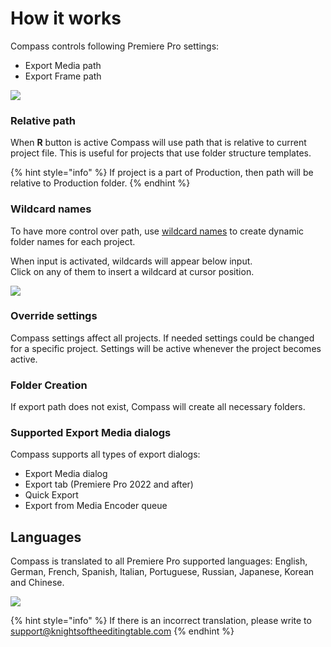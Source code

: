 # How it works

Compass controls following Premiere Pro settings:

* Export Media path
* Export Frame path

![](../../.gitbook/assets/Compass\_01.png)

### Relative path

When **R** button is active Compass will use path that is relative to current project file. This is useful for projects that use folder structure templates.

{% hint style="info" %}
If project is a part of Production, then path will be relative to Production folder.
{% endhint %}

### Wildcard names

To have more control over path, use [wildcard names](wildcard-names.md) to create dynamic folder names for each project.

When input is activated, wildcards will appear below input.\
Click on any of them to insert a wildcard at cursor position.

![](../../.gitbook/assets/Compass\_wildcards.gif)

### Override settings

Compass settings affect all projects. If needed settings could be changed for a specific project. Settings will be active whenever the project becomes active.

### Folder Creation

If export path does not exist, Compass will create all necessary folders.

### Supported Export Media dialogs

Compass supports all types of export dialogs:

* Export Media dialog
* Export tab (Premiere Pro 2022 and after)
* Quick Export
* Export from Media Encoder queue

## Languages

Compass is translated to all Premiere Pro supported languages: English, German, French, Spanish, Italian, Portuguese, Russian, Japanese, Korean and Chinese.

![](../../.gitbook/assets/Compass\_language.gif)

{% hint style="info" %}
If there is an incorrect translation, please write to support@knightsoftheeditingtable.com
{% endhint %}
